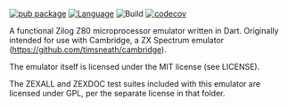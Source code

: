 [![pub package](https://img.shields.io/pub/v/dart_z80.svg)](https://pub.dev/packages/dart_z80)
[![Language](https://img.shields.io/badge/language-Dart-blue.svg)](https://dart.dev)
![Build](https://github.com/timsneath/z80/workflows/Build/badge.svg)
[![codecov](https://codecov.io/gh/timsneath/z80/branch/main/graph/badge.svg?token=zr4wE5pmay)](https://codecov.io/gh/timsneath/z80)

A functional Zilog Z80 microprocessor emulator written in Dart. Originally
intended for use with Cambridge, a ZX Spectrum emulator
(<https://github.com/timsneath/cambridge>).

The emulator itself is licensed under the MIT license (see LICENSE).

The ZEXALL and ZEXDOC test suites included with this emulator are licensed under
GPL, per the separate license in that folder.
